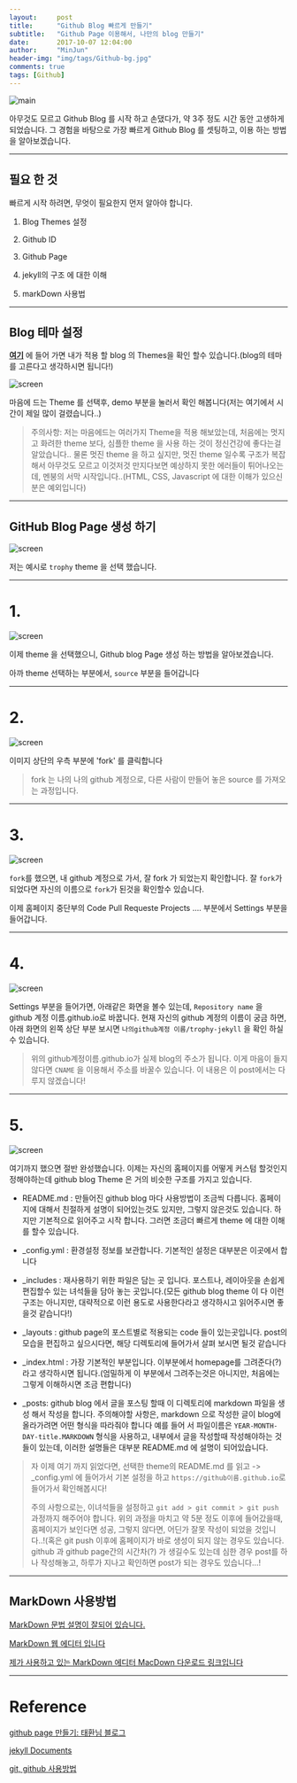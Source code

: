 ```yaml
---
layout:     post
title:      "Github Blog 빠르게 만들기"
subtitle:   "Github Page 이용해서, 나만의 blog 만들기"
date:       2017-10-07 12:04:00
author:     "MinJun"
header-img: "img/tags/Github-bg.jpg"
comments: true
tags: [Github]
---
```



![main](/img/posts/github-pages.png)


아무것도 모르고 Github Blog 를 시작 하고 손댔다가, 약 3주 정도 시간 동안 고생하게 되었습니다. 그 경험을 바탕으로 가장 빠르게 Github Blog 를 셋팅하고, 이용 하는 방법을 알아보겠습니다.


---

## 필요 한 것

빠르게 시작 하려면, 무엇이 필요한지 먼저 알아야 합니다.

1. Blog Themes 설정
 
2. Github ID 

3. Github Page 

4. jekyll의 구조 에 대한 이해 

5. markDown 사용법

---

## Blog 테마 설정 

**[여기](https://github.com/jekyll/jekyll/wiki/themes)** 에 들어 가면 내가 적용 할 blog 의 Themes을 확인 할수 있습니다.(blog의 테마를 고른다고 생각하시면 됩니다!)


![screen](/img/posts/CreatGithubblog.jpg)

마음에 드는 Theme 를 선택후, demo 부분을 눌러서 확인 해봅니다(저는 여기에서 시간이 제일 많이 걸렸습니다..) 

> 주의사항: 저는 마음에드는 여러가지 Theme을 적용 해보았는데, 처음에는 멋지고 화려한 theme 보다, 심플한 theme 을 사용 하는 것이 정신건강에 좋다는걸 알았습니다.. 물론 멋진 theme 을 하고 싶지만, 멋진 theme 일수록 구조가 복잡해서 아무것도 모르고 이것저것 만지다보면 예상하지 못한 에러들이 튀어나오는데, 멘붕의 서막 시작입니다..(HTML, CSS, Javascript 에 대한 이해가 있으신분은 예외입니다)


---

## GitHub Blog Page 생성 하기 



![screen](/img/posts/CreatGithubblog1.jpg)

저는 예시로 `trophy` theme 을 선택 했습니다. 


---

# 1.

![screen](/img/posts/CreatGithubblog2.jpg)

이제 theme 을 선택했으니, Github blog Page 생성 하는 방법을 알아보겠습니다.

아까 theme 선택하는 부분에서, `source` 부분을 들어갑니다

---

# 2.

![screen](/img/posts/CreatGithubblog3.jpg)

이미지 상단의 우측 부분에 'fork' 를 클릭합니다

> fork 는 나의 나의 github 계정으로, 다른 사람이 만들어 놓은 source 를 가져오는 과정입니다. 

---

# 3.

![screen](/img/posts/CreatGithubblog4.jpg)

`fork`를 했으면, 내 github 계정으로 가서, 잘 fork 가 되었는지 확인합니다. 잘 `fork`가 되었다면 자신의 이름으로 `fork`가 된것을 확인할수 있습니다. 

이제 홈페이지 중단부의 Code Pull Requeste Projects .... 부분에서 Settings 부분을 들어갑니다.

---

# 4.
![screen](/img/posts/CreatGithubblog5.jpg)

Settings 부분을 들어가면, 아래같은 화면을 볼수 있는데, `Repository name` 을 github 계정 이름.github.io로 바꿉니다. 현재 자신의 github 계정의 이름이 궁금 하면, 아래 화면의 왼쪽 상단 부분 보시면 `나의github계정 이름/trophy-jekyll` 을 확인 하실수 있습니다.

> 위의 github계정이름.github.io가 실제 blog의 주소가 됩니다. 이게 마음이 들지 않다면 `CNAME` 을 이용해서 주소를 바꿀수 있습니다. 이 내용은 이 post에서는 다루지 않겠습니다!


---

# 5.
 
![screen](/img/posts/CreatGithubblog6.jpg)

여기까지 했으면 절반 완성했습니다. 이제는 자신의 홈페이지를 어떻게 커스텀 할것인지 정해야하는데
github blog Theme 은 거의 비슷한 구조를 가지고 있습니다.

 - README.md : 만들어진 github blog 마다 사용방법이 조금씩 다릅니다. 홈페이지에 대해서 친절하게 설명이 되어있는것도 있지만, 그렇지 않은것도 있습니다. 하지만 기본적으로 읽어주고 시작 합니다. 그러면 조금더 빠르게 theme 에 대한 이해를 할수 있습니다.

 - _config.yml : 환경설정 정보를 보관합니다. 기본적인 설정은 대부분은 이곳에서 합니다
 
 - _includes : 재사용하기 위한 파일은 담는 곳 입니다. 포스트나, 레이아웃을 손쉽게 편집할수 있는 녀석들을 담아 놓는 곳입니다.(모든 github blog theme 이 다 이런 구조는 아니지만, 대략적으로 이런 용도로 사용한다라고 생각하시고 읽어주시면 좋을것 같습니다!)

 - _layouts : github page의 포스트별로 적용되는 code 들이 있는곳입니다. post의 모습을 편집하고 싶으시다면, 해당 디렉토리에 들어가서 살펴 보시면 될것 같습니다

 - _index.html : 가장 기본적인 부분입니다. 이부분에서 homepage를 그려준다(?) 라고 생각하시면 됩니다.(엄밀하게 이 부분에서 그려주는것은 아니지만, 처음에는 그렇게 이해하시면 조금 편합니다)

 - _posts: github blog 에서 글을 포스팅 할때 이 디렉토리에 markdown 파일을 생성 해서 작성을 합니다. 주의해야할 사항은, markdown 으로 작성한 글이 blog에 올라가려면 어떤 형식을 따라줘야 합니다 예를 들어 서 파일이름은 `YEAR-MONTH-DAY-title.MARKDOWN` 형식을 사용하고, 내부에서 글을 작성할때 작성해야하는 것들이 있는데, 이러한 설명들은 대부분 README.md 에 설명이 되어있습니다.


> 자 이제 여기 까지 읽었다면, 선택한 theme의 README.md 를 읽고 -> _config.yml 에 들어가서 기본 설정을 하고 `https://github이름.github.io`로 들어가서 확인해봅시다!
> 
> 주의 사항으로는, 이녀석들을 설정하고 `git add > git commit > git push` 과정까지 해주어야 합니다. 위의 과정을 마치고 약 5분 정도 이후에 들어갔을때, 홈페이지가 보인다면 성공, 그렇지 않다면, 어딘가 잘못 작성이 되었을 것입니다..!(혹은 git push 이후에 홈페이지가 바로 생성이 되지 않는 경우도 있습니다. github 과 github page간의 시간차(?) 가 생길수도 있는데 심한 경우 post를 하나 작성해놓고, 하루가 지나고 확인하면 post가 되는 경우도 있습니다...! 

---

## MarkDown 사용방법

[MarkDown 문법 설명이 잘되어 있습니다.](https://gist.github.com/ihoneymon/652be052a0727ad59601)

[MarkDown 웹 에디터 입니다](https://stackedit.io/editor)

[제가 사용하고 있는 MarkDown 에디터 MacDown 다운로드 링크입니다](http://d.pr/f/YeYkOQ?itm_campaign=directdownload&itm_content=views1000)

---


# Reference

[github page 만들기: 태환님 블로그](http://thdev.net/653)

[jekyll Documents](https://jekyllrb.com/docs/home/)

[git, github 사용방법](http://rogerdudler.github.io/git-guide/index.ko.html)
























